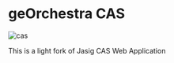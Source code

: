 # geOrchestra CAS

![cas](https://github.com/georchestra/georchestra/workflows/cas/badge.svg)

This is a light fork of Jasig CAS Web Application


